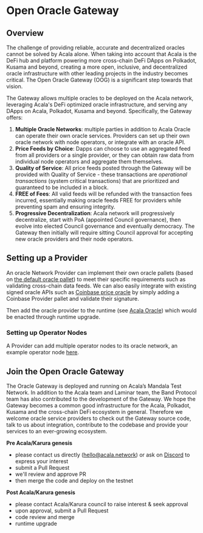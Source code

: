 # Open Oracle Gateway

## Overview

The challenge of providing reliable, accurate and decentralized oracles cannot be solved by Acala alone. When taking into account that Acala is the DeFi hub and platform powering more cross-chain DeFi DApps on Polkadot, Kusama and beyond, creating a more open, inclusive, and decentralized oracle infrastructure with other leading projects in the industry becomes critical. The Open Oracle Gateway \(OOG\) is a significant step towards that vision. 

The Gateway allows multiple oracles to be deployed on the Acala network, leveraging Acala's DeFi optimized oracle infrastructure, and serving any DApps on Acala, Polkadot, Kusama and beyond.  Specifically, the Gateway offers:

1. **Multiple Oracle Networks**: multiple parties in addition to Acala Oracle can operate their own oracle services. Providers can set up their own oracle network with node operators, or integrate with an oracle API. 
2. **Price Feeds by Choice**: Dapps can choose to use an aggregated feed from all providers or a single provider, or they can obtain raw data from individual node operators and aggregate them themselves. 
3. **Quality of Service**: All price feeds posted through the Gateway will be provided with Quality of Service - these transactions are _operational transactions_ \(system critical transactions\) that are prioritized and guaranteed to be included in a block.
4. **FREE of Fees**: All valid feeds will be refunded with the transaction fees incurred, essentially making oracle feeds FREE for providers while preventing spam and ensuring integrity. 
5. **Progressive Decentralization**: Acala network will progressively decentralize, start with PoA \(appointed Council governance\), then evolve into elected Council governance and eventually democracy. The Gateway then initially will require sitting Council approval for accepting new oracle providers and their node operators. 

## Setting up a Provider

An oracle Network Provider can implement their own oracle pallets \(based on [the default oracle pallet](https://github.com/open-web3-stack/open-runtime-module-library/tree/master/oracle)\) to meet their specific requirements such as validating cross-chain data feeds. We can also easily integrate with existing signed oracle APIs such as [Coinbase price oracle](https://blog.coinbase.com/introducing-the-coinbase-price-oracle-6d1ee22c7068) by simply adding a Coinbase Provider pallet and validate their signature.

Then add the oracle provider to the runtime \(see [Acala Oracle](https://github.com/AcalaNetwork/Acala/blob/master/runtime/mandala/src/lib.rs#L447)\) which would be enacted through runtime upgrade. 

### Setting up Operator Nodes

A Provider can add multiple operator nodes to its oracle network, an example operator node [here](https://github.com/laminar-protocol/oracle-server).

## Join the Open Oracle Gateway

The Oracle Gateway is deployed and running on Acala’s Mandala Test Network. In addition to the Acala team and Laminar team, the Band Protocol team has also contributed to the development of the Gateway. We hope the Gateway becomes a common good infrastructure for the Acala, Polkadot, Kusama and the cross-chain DeFi ecosystem in general. Therefore we welcome oracle service providers to check out the Gateway source code, talk to us about integration, contribute to the codebase and provide your services to an ever-growing ecosystem.

**Pre Acala/Karura genesis**

* please contact us directly \(hello@acala.network\) or ask on [Discord](https://discord.gg/vdbFVCH) to express your interest
* submit a Pull Request
* we'll review and approve PR
* then merge the code and deploy on the testnet

**Post Acala/Karura genesis**

* please contact Acala/Karura council to raise interest & seek approval
* upon approval, submit a Pull Request 
* code review and merge
* runtime upgrade

